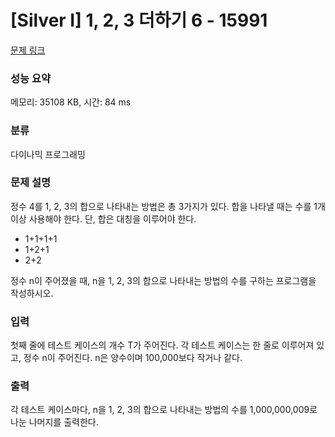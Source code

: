 # [Silver I] 1, 2, 3 더하기 6 - 15991 

[문제 링크](https://www.acmicpc.net/problem/15991) 

### 성능 요약

메모리: 35108 KB, 시간: 84 ms

### 분류

다이나믹 프로그래밍

### 문제 설명

<p>정수 4를 1, 2, 3의 합으로 나타내는 방법은 총 3가지가 있다. 합을 나타낼 때는 수를 1개 이상 사용해야 한다. 단, 합은 대칭을 이루어야 한다.</p>

<ul>
	<li>1+1+1+1</li>
	<li>1+2+1</li>
	<li>2+2</li>
</ul>

<p>정수 n이 주어졌을 때, n을 1, 2, 3의 합으로 나타내는 방법의 수를 구하는 프로그램을 작성하시오.</p>

### 입력 

 <p>첫째 줄에 테스트 케이스의 개수 T가 주어진다. 각 테스트 케이스는 한 줄로 이루어져 있고, 정수 n이 주어진다. n은 양수이며 100,000보다 작거나 같다.</p>

### 출력 

 <p>각 테스트 케이스마다, n을 1, 2, 3의 합으로 나타내는 방법의 수를 1,000,000,009로 나눈 나머지를 출력한다.</p>

